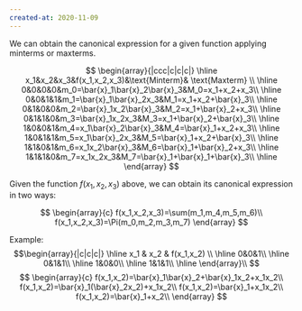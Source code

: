 ```yaml
---
created-at: 2020-11-09
---
```

We can obtain the canonical expression for a given function applying minterms or maxterms.

$$
\begin{array}{|ccc|c|c|c|}
\hline
x_1&x_2&x_3&f(x_1,x_2,x_3)&\text{Minterm}& \text{Maxterm} \\ \hline
0&0&0&0&m_0=\bar{x}_1\bar{x}_2\bar{x}_3&M_0=x_1+x_2+x_3\\
\hline
0&0&1&1&m_1=\bar{x}_1\bar{x}_2x_3&M_1=x_1+x_2+\bar{x}_3\\
\hline
0&1&0&0&m_2=\bar{x}_1x_2\bar{x}_3&M_2=x_1+\bar{x}_2+x_3\\
\hline
0&1&1&0&m_3=\bar{x}_1x_2x_3&M_3=x_1+\bar{x}_2+\bar{x}_3\\
\hline
1&0&0&1&m_4=x_1\bar{x}_2\bar{x}_3&M_4=\bar{x}_1+x_2+x_3\\
\hline
1&0&1&1&m_5=x_1\bar{x}_2x_3&M_5=\bar{x}_1+x_2+\bar{x}_3\\
\hline
1&1&0&1&m_6=x_1x_2\bar{x}_3&M_6=\bar{x}_1+\bar{x}_2+x_3\\
\hline
1&1&1&0&m_7=x_1x_2x_3&M_7=\bar{x}_1+\bar{x}_1+\bar{x}_3\\
\hline
\end{array}
$$

Given the function $f(x_1, x_2, x_3)$ above, we can obtain its canonical expression in two ways:

$$
\begin{array}{c}
f(x_1,x_2,x_3)=\sum(m_1,m_4,m_5,m_6)\\
f(x_1,x_2,x_3)=\Pi(m_0,m_2,m_3,m_7)
\end{array}
$$

Example:
$$\begin{array}{|c|c|c|}
\hline
x_1 & x_2 & f(x_1,x_2) \\ \hline
0&0&1\\
\hline
0&1&1\\
\hline
1&0&0\\
\hline
1&1&1\\
\hline
\end{array}\\
$$
$$
\begin{array}{c}
f(x_1,x_2)=\bar{x}_1\bar{x}_2+\bar{x}_1x_2+x_1x_2\\
f(x_1,x_2)=\bar{x}_1(\bar{x}_2x_2)+x_1x_2\\
f(x_1,x_2)=\bar{x}_1+x_1x_2\\
f(x_1,x_2)=\bar{x}_1+x_2\\
\end{array}
$$